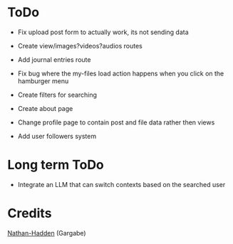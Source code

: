 # ToDo
- Fix upload post form to actually work, its not sending data
- Create view/images?videos?audios routes
- Add journal entries route
- Fix bug where the my-files load action happens when you click on the hamburger menu
- Create filters for searching
- Create about page

- Change profile page to contain post and file data rather then views
- Add user followers system


# Long term ToDo
- Integrate an LLM that can switch contexts based on the searched user 

# Credits
[Nathan-Hadden](https://github.com/n8hadden) (Gargabe)